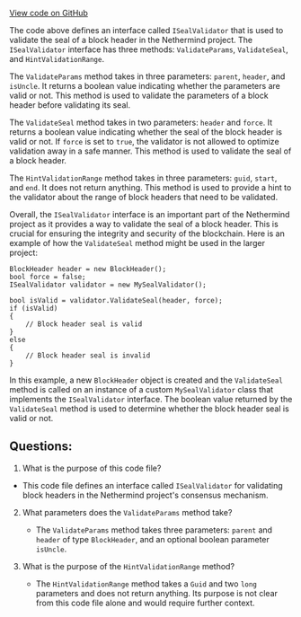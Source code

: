 [View code on GitHub](https://github.com/NethermindEth/nethermind/src/Nethermind/Nethermind.Consensus/ISealValidator.cs)

The code above defines an interface called `ISealValidator` that is used to validate the seal of a block header in the Nethermind project. The `ISealValidator` interface has three methods: `ValidateParams`, `ValidateSeal`, and `HintValidationRange`.

The `ValidateParams` method takes in three parameters: `parent`, `header`, and `isUncle`. It returns a boolean value indicating whether the parameters are valid or not. This method is used to validate the parameters of a block header before validating its seal.

The `ValidateSeal` method takes in two parameters: `header` and `force`. It returns a boolean value indicating whether the seal of the block header is valid or not. If `force` is set to `true`, the validator is not allowed to optimize validation away in a safe manner. This method is used to validate the seal of a block header.

The `HintValidationRange` method takes in three parameters: `guid`, `start`, and `end`. It does not return anything. This method is used to provide a hint to the validator about the range of block headers that need to be validated.

Overall, the `ISealValidator` interface is an important part of the Nethermind project as it provides a way to validate the seal of a block header. This is crucial for ensuring the integrity and security of the blockchain. Here is an example of how the `ValidateSeal` method might be used in the larger project:

```
BlockHeader header = new BlockHeader();
bool force = false;
ISealValidator validator = new MySealValidator();

bool isValid = validator.ValidateSeal(header, force);
if (isValid)
{
    // Block header seal is valid
}
else
{
    // Block header seal is invalid
}
```

In this example, a new `BlockHeader` object is created and the `ValidateSeal` method is called on an instance of a custom `MySealValidator` class that implements the `ISealValidator` interface. The boolean value returned by the `ValidateSeal` method is used to determine whether the block header seal is valid or not.
## Questions: 
 1. What is the purpose of this code file?
   - This code file defines an interface called `ISealValidator` for validating block headers in the Nethermind project's consensus mechanism.

2. What parameters does the `ValidateParams` method take?
   - The `ValidateParams` method takes three parameters: `parent` and `header` of type `BlockHeader`, and an optional boolean parameter `isUncle`.

3. What is the purpose of the `HintValidationRange` method?
   - The `HintValidationRange` method takes a `Guid` and two `long` parameters and does not return anything. Its purpose is not clear from this code file alone and would require further context.